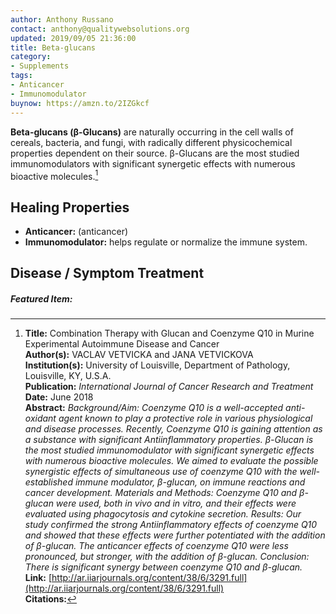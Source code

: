```yaml
---
author: Anthony Russano
contact: anthony@qualitywebsolutions.org
updated: 2019/09/05 21:36:00
title: Beta-glucans
category:
- Supplements
tags:
- Anticancer
- Immunomodulator
buynow: https://amzn.to/2IZGkcf
---
```

**Beta-glucans (β-Glucans)** are naturally occurring in the cell walls of cereals, bacteria, and fungi, with radically different physicochemical properties dependent on their source.  β-Glucans are the most studied immunomodulators with significant synergetic effects with numerous bioactive molecules.[^1]

## Healing Properties

- **Anticancer:** (anticancer)
- **Immunomodulator:** helps regulate or normalize the immune system.

## Disease / Symptom Treatment

<h5>Featured Item:</h5>
<script type="text/javascript">
amzn_assoc_tracking_id = "alchemistco07-20";
amzn_assoc_ad_mode = "manual";
amzn_assoc_ad_type = "smart";
amzn_assoc_marketplace = "amazon";
amzn_assoc_region = "US";
amzn_assoc_design = "enhanced_links";
amzn_assoc_asins = "B00772ATEQ";
amzn_assoc_placement = "adunit";
amzn_assoc_linkid = "d07f6151e2afa76ae0a3cc9ed1b3c6fc";
</script>
<script src="//z-na.amazon-adsystem.com/widgets/onejs?MarketPlace=US"></script>

[^1]: **Title:** Combination Therapy with Glucan and Coenzyme Q10 in Murine Experimental Autoimmune Disease and Cancer<br>**Author(s):** VACLAV VETVICKA and JANA VETVICKOVA<br>**Institution(s):** University of Louisville, Department of Pathology, Louisville, KY, U.S.A.<br>**Publication:** <i>International Journal of Cancer Research and Treatment</i><br>**Date:** June 2018<br>**Abstract:** <i>Background/Aim: Coenzyme Q10 is a well-accepted anti-oxidant agent known to play a protective role in various physiological and disease processes. Recently, Coenzyme Q10 is gaining attention as a substance with significant Antiinflammatory properties. β-Glucan is the most studied immunomodulator with significant synergetic effects with numerous bioactive molecules. We aimed to evaluate the possible synergistic effects of simultaneous use of coenzyme Q10 with the well-established immune modulator, β-glucan, on immune reactions and cancer development. Materials and Methods: Coenzyme Q10 and β-glucan were used, both in vivo and in vitro, and their effects were evaluated using phagocytosis and cytokine secretion. Results: Our study confirmed the strong Antiinflammatory effects of coenzyme Q10 and showed that these effects were further potentiated with the addition of β-glucan. The anticancer effects of coenzyme Q10 were less pronounced, but stronger, with the addition of β-glucan. Conclusion: There is significant synergy between coenzyme Q10 and β-glucan.</i><br>**Link:** [http://ar.iiarjournals.org/content/38/6/3291.full](http://ar.iiarjournals.org/content/38/6/3291.full)<br>**Citations:**   